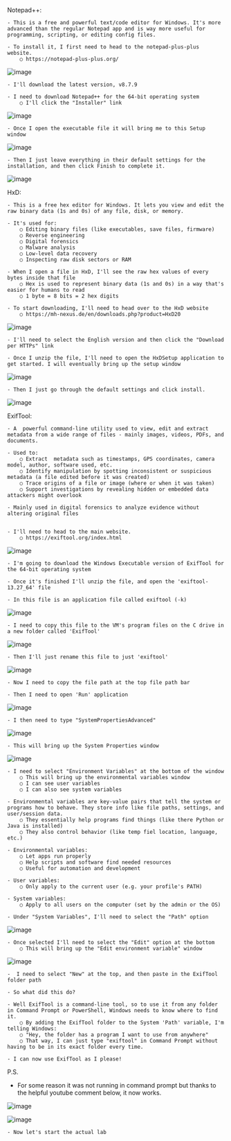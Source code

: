 Notepad++:

	- This is a free and powerful text/code editor for Windows. It's more advanced than the regular Notepad app and is way more useful for programming, scripting, or editing config files.

	- To install it, I first need to head to the notepad-plus-plus website.
		○ https://notepad-plus-plus.org/

![image](https://github.com/user-attachments/assets/53aa4f08-dbff-4521-bb0a-cacbd7de918c)

	- I'll download the latest version, v8.7.9 

	- I need to download Notepad++ for the 64-bit operating system
		○ I'll click the "Installer" link

![image](https://github.com/user-attachments/assets/66aca27a-5d03-437b-a0ea-92fefa584858)

	- Once I open the executable file it will bring me to this Setup window

![image](https://github.com/user-attachments/assets/fde6c86a-5037-4d4d-b4cd-018cbc5fae57)

	- Then I just leave everything in their default settings for the installation, and then click Finish to complete it. 

![image](https://github.com/user-attachments/assets/36bf666f-bc93-44b1-a562-b93122e2b3f0)


HxD:

	- This is a free hex editor for Windows. It lets you view and edit the raw binary data (1s and 0s) of any file, disk, or memory.

	- It's used for:
		○ Editing binary files (like executables, save files, firmware)
		○ Reverse engineering
		○ Digital forensics
		○ Malware analysis
		○ Low-level data recovery
		○ Inspecting raw disk sectors or RAM

	- When I open a file in HxD, I'll see the raw hex values of every bytes inside that file
		○ Hex is used to represent binary data (1s and 0s) in a way that's easier for humans to read
		○ 1 byte = 8 bits = 2 hex digits

	- To start downloading, I'll need to head over to the HxD website
		○ https://mh-nexus.de/en/downloads.php?product=HxD20

![image](https://github.com/user-attachments/assets/4b3d13a7-fc1b-4fc8-9f6b-dabda1794585)

	- I'll need to select the English version and then click the "Download per HTTPs" link

	- Once I unzip the file, I'll need to open the HxDSetup application to get started. I will eventually bring up the setup window

![image](https://github.com/user-attachments/assets/81c2b687-116f-4e87-a69d-1fb55bca4970)

	- Then I just go through the default settings and click install.

 ![image](https://github.com/user-attachments/assets/99da7e47-0e88-4598-a712-74d2eb9c2af8)

ExifTool:

	- A  powerful command-line utility used to view, edit and extract metadata from a wide range of files - mainly images, videos, PDFs, and documents. 

	- Used to:
		○ Extract  metadata such as timestamps, GPS coordinates, camera model, author, software used, etc. 
		○ Identify manipulation by spotting inconsistent or suspicious metadata (a file edited before it was created)
		○ Trace origins of a file or image (where or when it was taken)
		○ Support investigations by revealing hidden or embedded data attackers might overlook  

	- Mainly used in digital forensics to analyze evidence without altering original files


	- I'll need to head to the main website.
		○ https://exiftool.org/index.html

![image](https://github.com/user-attachments/assets/504a8143-ccb3-4f83-981b-cb5772e7fb1c)

	- I'm going to download the Windows Executable version of ExifTool for the 64-bit operating system

	- Once it's finished I'll unzip the file, and open the 'exiftool-13.27_64' file

	- In this file is an application file called exiftool (-k)

![image](https://github.com/user-attachments/assets/3eac11b5-d506-430c-8379-a736444ec651)

	- I need to copy this file to the VM's program files on the C drive in a new folder called 'ExifTool'

![image](https://github.com/user-attachments/assets/6d36c192-478f-45c3-ae5f-660ee5f88cc8)

	- Then I'll just rename this file to just 'exiftool'

![image](https://github.com/user-attachments/assets/02a978df-8d4d-4df0-a9ad-fdb88e8764ca)

	- Now I need to copy the file path at the top file path bar

	- Then I need to open 'Run' application

![image](https://github.com/user-attachments/assets/ec590bc8-1a10-4d1f-a0ab-5f93f75d61bf)

	- I then need to type "SystemPropertiesAdvanced"

![image](https://github.com/user-attachments/assets/dd15943b-bc0d-4603-b2ae-1429e537d7d1)

	- This will bring up the System Properties window

![image](https://github.com/user-attachments/assets/ec51205f-d4c9-47b4-9eaa-5e276c1f14e2)

	- I need to select "Environment Variables" at the bottom of the window
		○ This will bring up the environmental variables window
		○ I can see user variables 
		○ I can also see system variables

	- Environmental variables are key-value pairs that tell the system or programs how to behave. They store info like file paths, settings, and user/session data.
		○ They essentially help programs find things (like there Python or Java is installed)
		○ They also control behavior (like temp fiel location, language, etc.)

	- Environmental variables:
		○ Let apps run properly
		○ Help scripts and software find needed resources
		○ Useful for automation and development

	- User variables:
		○ Only apply to the current user (e.g. your profile's PATH)

	- System variables:
		○ Apply to all users on the computer (set by the admin or the OS)

	- Under "System Variables", I'll need to select the "Path" option


![image](https://github.com/user-attachments/assets/14e450b7-6de0-477d-b5f6-dca02c4ca752)

	- Once selected I'll need to select the "Edit" option at the bottom
		○ This will bring up the "Edit environment variable" window

![image](https://github.com/user-attachments/assets/b0cc9020-c315-4e46-b59d-353a6f773c7a)

	-  I need to select "New" at the top, and then paste in the ExifTool folder path

	- So what did this do?

	- Well ExifTool is a command-line tool, so to use it from any folder in Command Prompt or PowerShell, Windows needs to know where to find it.
		○ By adding the ExifTool folder to the System 'Path' variable, I'm telling Windows:
		○ "Hey, the folder has a program I want to use from anywhere"
		○ That way, I can just type "exiftool" in Command Prompt without having to be in its exact folder every time.

	- I can now use ExifTool as I please!


P.S. 

 - For some reason it was not running in command prompt but thanks to the helpful youtube comment below, it now works.

![image](https://github.com/user-attachments/assets/f34d1735-62f1-40e8-a426-81c7ec65c93e)

![image](https://github.com/user-attachments/assets/bdfa52f5-1e58-4e97-837f-344106253548)

	- Now let's start the actual lab


